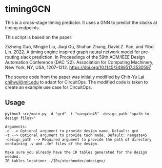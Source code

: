 # timingGCN
This is a cross-stage timing predictor.
It uses a GNN to predict the slacks at timing endpoints.

This script is based on the paper:

Zizheng Guo, Mingjie Liu, Jiaqi Gu, Shuhan Zhang, David Z. Pan, and Yibo Lin. 2022. A timing engine inspired graph neural network model for pre-routing slack prediction. In Proceedings of the 59th ACM/IEEE Design Automation Conference (DAC '22). Association for Computing Machinery, New York, NY, USA, 1207–1212. https://doi.org/10.1145/3489517.3530597

The source code from the paper was initially modified by Chih-Yu Lai <chihyul@mit.edu> to adapt for CircuitOps. The modified code is taken to create an example use case for CircuitOps.

## Usage
```
python3 src/main.py -d "gcd" -t "nangate45" -design_path "<path to design files>"

Arguments:
-d --> Optional argument to provide design name. Default: gcd
-t --> Optional argument to provide tech node. Default: nangate45
-design_path --> Required argument to provide the path of directory containing .v and .def files of the design.

Make sure you already have the IR tables generated for the design needed.
IR tables location: ./IRs/<technode>/<design>/
```
